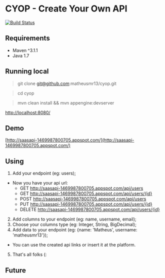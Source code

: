 # CYOP - Create Your Own API
[![Build Status](https://travis-ci.org/matheusmr13/cyop.svg?branch=master)](https://travis-ci.org/matheusmr13/cyop)

## Requirements

- Maven ^3.1.1
- Java 1.7

## Running local

> git clone git@github.com:matheusmr13/cyop.git

> cd cyop

> mvn clean install && mvn appengine:devserver

[http://localhost:8080/](http://localhost:8080/)

## Demo

[http://saasapi-1469987800705.appspot.com/](http://saasapi-1469987800705.appspot.com/)

## Using

1. Add your endpoint (eg: users);
  * Now you have your api url:
    * GET http://saasapi-1469987800705.appspot.com/api/users
    * GET http://saasapi-1469987800705.appspot.com/api/users/{id}
    * POST http://saasapi-1469987800705.appspot.com/api/users
    * PUT http://saasapi-1469987800705.appspot.com/api/users/{id}
    * DELETE http://saasapi-1469987800705.appspot.com/api/users/{id}
2. Add columns to your endpoint (eg: name, username, email);
3. Choose your columns type (eg: Integer, String, BigDecimal);
4. Add data to your endpoint (eg: {name: 'Matheus', username: 'matheusmr13'});
  * You can use the created api links or insert it at the platform.
5. That's all folks (:

## Future
